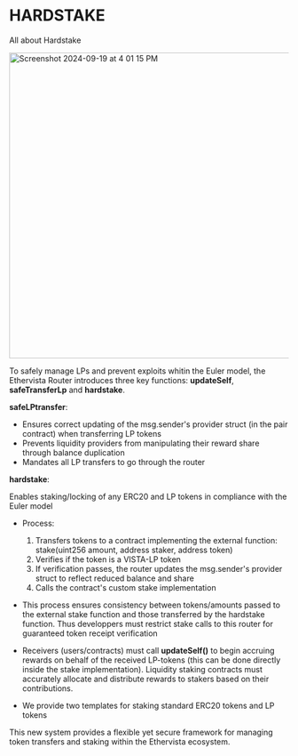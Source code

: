 # HARDSTAKE

All about Hardstake

<img width="550" alt="Screenshot 2024-09-19 at 4 01 15 PM" src="https://github.com/user-attachments/assets/d54428f6-803a-4c69-a98c-5e5e226cb87b">

To safely manage LPs and prevent exploits whitin the Euler model, the Ethervista Router introduces three key functions: **updateSelf**,  **safeTransferLp** and **hardstake**.

**safeLPtransfer**:

- Ensures correct updating of the msg.sender's provider struct (in the pair contract) when transferring LP tokens
- Prevents liquidity providers from manipulating their reward share through balance duplication
- Mandates all LP transfers to go through the router

**hardstake**:

Enables staking/locking of any ERC20 and LP tokens in compliance with the Euler model
- Process:

  1. Transfers tokens to a contract implementing the external function: stake(uint256 amount, address staker, address token) 
  2. Verifies if the token is a VISTA-LP token
  3. If verification passes, the router updates the msg.sender's provider struct to reflect reduced balance and share
  4. Calls the contract's custom stake implementation

- This process ensures consistency between tokens/amounts passed to the external stake function and those transferred by the hardstake function. Thus developpers must restrict stake calls to this router for guaranteed token receipt verification 

- Receivers (users/contracts) must call **updateSelf()** to begin accruing rewards on behalf of the received LP-tokens (this can be done directly inside the stake implementation). Liquidity staking contracts must accurately allocate and distribute rewards to stakers based on their contributions.

- We provide two templates for staking standard ERC20 tokens and LP tokens

This new system provides a flexible yet secure framework for managing token transfers and staking within the Ethervista ecosystem.
